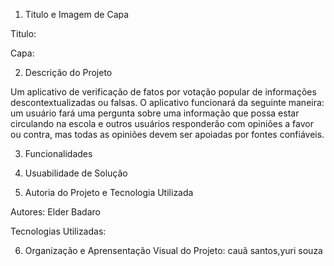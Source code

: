 1. Titulo e Imagem de Capa

Titulo:

Capa:

2. Descrição do Projeto

Um aplicativo de verificação de fatos por votação popular de informações descontextualizadas ou falsas. O aplicativo funcionará da seguinte maneira: 
um usuário fará uma pergunta sobre uma informação que possa estar circulando na escola e outros usuários responderão com opiniões a favor ou contra, 
mas todas as opiniões devem ser apoiadas por fontes confiáveis.

3. Funcionalidades 

4. Usuabilidade de Solução

5. Autoria do Projeto e Tecnologia Utilizada

Autores: Elder Badaro

Tecnologias Utilizadas: 

6. Organização e Aprensentação Visual do Projeto:
 cauã santos,yuri souza
